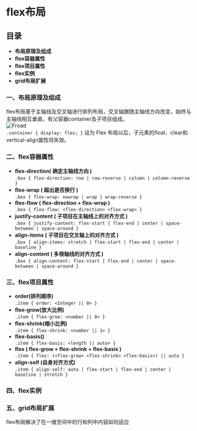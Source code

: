 # flex布局

## 目录
* **布局原理及组成**
* **flex容器属性**
* **flex项目属性**
* **flex实例**
* **grid布局扩展**

### 一、布局原理及组成

flex布局基于主轴线及交叉轴进行排列布局，交叉轴跟随主轴线方向改变，始终与主轴线相互垂直。有父容器container及子项目组成。<br>
![Froad](https://www.w3.org/TR/css-flexbox-1/images/flex-direction-terms.svg)<br>
``
.container {
    display: flex;
}
``
设为 Flex 布局以后，子元素的float、clear和vertical-align属性将失效。

### 二、flex容器属性
* **flex-direction( 确定主轴线方向 )**<br>
``
.box { flex-direction: row | row-reverse | column | column-reverse }
``
* **flex-wrap ( 超出是否换行 )**<br>
``
.box { flex-wrap: nowrap | wrap | wrap-reverse }
``
* **flex-flow ( flex-direction + flex-wrap )**<br>
``
.box { flex-flow: <flex-direction> <flex-wrap> }
``
* **justify-content   ( 子项目在主轴线上的对齐方式 )**<br>
``
.box { justify-content: flex-start | flex-end | center | space-between | space-around }
``
* **align-items   ( 子项目在交叉轴上的对齐方式 )**<br>
``
.box { align-items: stretch | flex-start | flex-end | center | baseline }
``
* **align-content ( 多根轴线的对齐方式 )**<br>
``
.box { align-content: flex-start | flex-end | center | space-between | space-around }
``

### 三、flex项目属性
* **order(排列顺序)**<br>
`
.item { order: <Integer || 0> }
`
* **flex-grow(放大比例)**<br>
`
.item { flex-grow: <number || 0> }
`
* **flex-shrink(缩小比例)**<br>
`
.item { flex-shrink: <number || 1> }
`
* **flex-basis()**<br>
`
.item { flex-basis: <length || auto> }
`
* **flex ( flex-grow + flex-shrink + flex-basis )**<br>
`
.item { flex: (<flex-grow> <flex-shrink> <flex-basis>) || auto }
`
* **align-self (自身对齐方式)**<br>
`
.item { align-self: auto | flex-start | flex-end | center | baseline | stretch }
`

### 四、flex实例

### 五、grid布局扩展
flex布局解决了在一维空间中的行和列中内容如何适应


